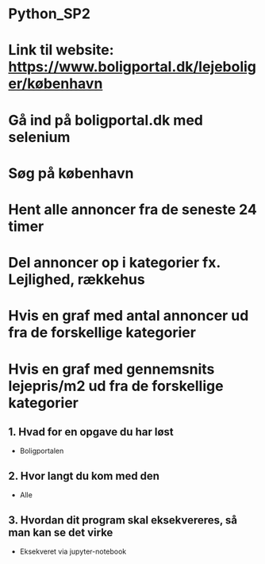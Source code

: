 # Python_SP2
# Link til website: https://www.boligportal.dk/lejeboliger/københavn

# Gå ind på boligportal.dk med selenium
# Søg på københavn
# Hent alle annoncer fra de seneste 24 timer
# Del annoncer op i kategorier fx. Lejlighed, rækkehus
# Hvis en graf med antal annoncer ud fra de forskellige kategorier
# Hvis en graf med gennemsnits lejepris/m2 ud fra de forskellige kategorier

## 1. Hvad for en opgave du har løst
  - Boligportalen

## 2. Hvor langt du kom med den
  - Alle

## 3. Hvordan dit program skal eksekvereres, så man kan se det virke
  - Eksekveret via jupyter-notebook
